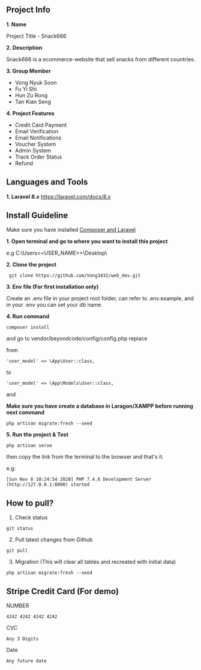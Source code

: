 
## Project Info 
**1. Name**

Project Title - Snack666

**2. Description**

Snack666 is a ecommerce-website that sell snacks from different countries.

**3. Group Member**
- Vong Nyuk Soon
- Fu Yi Shi
- Hun Zu Rong
- Tan Kian Seng

**4. Project Features**
- Credit Card Payment
- Email Verification
- Email Notifications
- Voucher System
- Admin System
- Track Order Status
- Refund 

## Languages and Tools
**1. Laravel 8.x**
https://laravel.com/docs/8.x

## Install Guideline

Make sure you have installed [Composer and Laravel](https://laravel.com/docs/8.x#via-laravel-installer)

**1. Open terminal and go to where you want to install this project**

e.g C:\Users\<<USER_NAME>>\Desktop\

**2. Clone the project**
```
 git clone https://github.com/Vong3432/web_dev.git
```

**3. Env file (For first installation only)**

Create an .env file in your project root folder, can refer to .env.example, and in your .env you can set your db name.

**4. Run command**
```
composer install
```

and go to vendor/beyondcode/config/config.php replace

from

```
'user_model' => \App\User::class,
```

to

```
'user_model' => \App\Models\User::class,
```

and

**Make sure you have create a database in Laragon/XAMPP before running next command**

```
php artisan migrate:fresh --seed
```

**5. Run the project & Test**
```
php artisan serve
```
then copy the link from the terminal to the browser and that's it.

e.g:
```
[Sun Nov 8 10:24:54 2020] PHP 7.4.6 Development Server (http://127.0.0.1:8000) started
```


## How to pull?

1. Check status
```
git status
```

2. Pull latest changes from Github 
```
git pull
```

3. Migration (This will clear all tables and recreated with initial data)
```
php artisan migrate:fresh --seed
```

## Stripe Credit Card (For demo)

NUMBER
```
4242 4242 4242 4242
```

CVC
```
Any 3 Digits
```

Date
```
Any future date
```

